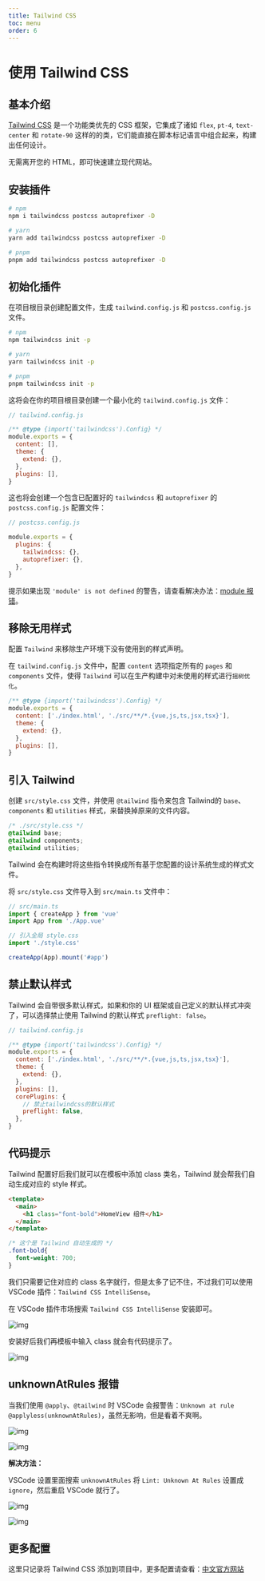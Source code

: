 ```yaml
---
title: Tailwind CSS
toc: menu
order: 6
---
```


<BackTop></BackTop>

# 使用 Tailwind CSS

## 基本介绍

[Tailwind CSS](https://tailwindcss.com/) 是一个功能类优先的 CSS 框架，它集成了诸如 `flex`, `pt-4`, `text-center` 和 `rotate-90` 这样的的类，它们能直接在脚本标记语言中组合起来，构建出任何设计。

无需离开您的 HTML，即可快速建立现代网站。

## 安装插件

```bash
# npm
npm i tailwindcss postcss autoprefixer -D

# yarn
yarn add tailwindcss postcss autoprefixer -D

# pnpm
pnpm add tailwindcss postcss autoprefixer -D
```

## 初始化插件

在项目根目录创建配置文件，生成 `tailwind.config.js` 和 `postcss.config.js` 文件。

```bash
# npm
npm tailwindcss init -p

# yarn
yarn tailwindcss init -p

# pnpm
pnpm tailwindcss init -p
```

这将会在你的项目根目录创建一个最小化的 `tailwind.config.js` 文件：

```js
// tailwind.config.js

/** @type {import('tailwindcss').Config} */
module.exports = {
  content: [],
  theme: {
    extend: {},
  },
  plugins: [],
}
```

这也将会创建一个包含已配置好的 `tailwindcss` 和 `autoprefixer` 的 `postcss.config.js` 配置文件：

```js
// postcss.config.js

module.exports = {
  plugins: {
    tailwindcss: {},
    autoprefixer: {},
  },
}
```

<Badge>提示</Badge>如果出现 `'module' is not defined` 的警告，请查看解决办法：[module 报错](/projectconfig/issue#module-报错)。

## 移除无用样式

配置 `Tailwind` 来移除生产环境下没有使用到的样式声明。

在 `tailwind.config.js` 文件中，配置 `content` 选项指定所有的 `pages` 和 `components` 文件，使得 `Tailwind` 可以在生产构建中对未使用的样式进行`摇树优化`。

```js
/** @type {import('tailwindcss').Config} */
module.exports = {
  content: ['./index.html', './src/**/*.{vue,js,ts,jsx,tsx}'],
  theme: {
    extend: {},
  },
  plugins: [],
}
```

## 引入 Tailwind

创建 `src/style.css` 文件，并使用 `@tailwind` 指令来包含 Tailwind的 `base`、 `components` 和 `utilities` 样式，来替换掉原来的文件内容。

```css
/* ./src/style.css */
@tailwind base;
@tailwind components;
@tailwind utilities;
```

Tailwind 会在构建时将这些指令转换成所有基于您配置的设计系统生成的样式文件。

将 `src/style.css` 文件导入到 `src/main.ts` 文件中：

```ts
// src/main.ts
import { createApp } from 'vue'
import App from './App.vue'

// 引入全局 style.css
import './style.css'

createApp(App).mount('#app')
```

## 禁止默认样式

Tailwind 会自带很多默认样式，如果和你的 UI 框架或自己定义的默认样式冲突了，可以选择禁止使用 Tailwind 的默认样式 `preflight: false`。

```js
// tailwind.config.js

/** @type {import('tailwindcss').Config} */
module.exports = {
  content: ['./index.html', './src/**/*.{vue,js,ts,jsx,tsx}'],
  theme: {
    extend: {},
  },
  plugins: [],
  corePlugins: {
    // 禁止tailwindcss的默认样式
    preflight: false,
  },
}
```

## 代码提示

Tailwind 配置好后我们就可以在模板中添加 class 类名，Tailwind 就会帮我们自动生成对应的 style 样式。

```html
<template>
  <main>
    <h1 class="font-bold">HomeView 组件</h1>
  </main>
</template>
```

```css
/* 这个是 Tailwind 自动生成的 */
.font-bold{
  font-weight: 700;
}
```

我们只需要记住对应的 class 名字就行，但是太多了记不住，不过我们可以使用 VSCode 插件：`Tailwind CSS IntelliSense`。

在 VSCode 插件市场搜索 `Tailwind CSS IntelliSense` 安装即可。

![img](https://cdn.jsdelivr.net/gh/fy996icu/pics/img/TailwindCSSIntelliSense.png)

安装好后我们再模板中输入 class 就会有代码提示了。

![img](https://cdn.jsdelivr.net/gh/fy996icu/pics/img/TailwindCSSIntelliSense2.png)

## unknownAtRules 报错

当我们使用 `@apply`、`@tailwind` 时 VSCode 会报警告：`Unknown at rule @applyless(unknownAtRules)`，虽然无影响，但是看着不爽啊。

![img](https://cdn.jsdelivr.net/gh/fy996icu/pics/img/unknownAtRules.png)

![img](https://cdn.jsdelivr.net/gh/fy996icu/pics/img/unknownAtRules2.png)


**解决方法：**

VSCode 设置里面搜索 `unknownAtRules` 将 `Lint: Unknown At Rules` 设置成 `ignore`，然后重启 VSCode 就行了。

![img](https://cdn.jsdelivr.net/gh/fy996icu/pics/img/unknownAtRules3.png)

![img](https://cdn.jsdelivr.net/gh/fy996icu/pics/img/unknownAtRules4.png)


## 更多配置

这里只记录将 Tailwind CSS 添加到项目中，更多配置请查看：[中文官方网站](https://www.tailwindcss.cn/docs/installation)
